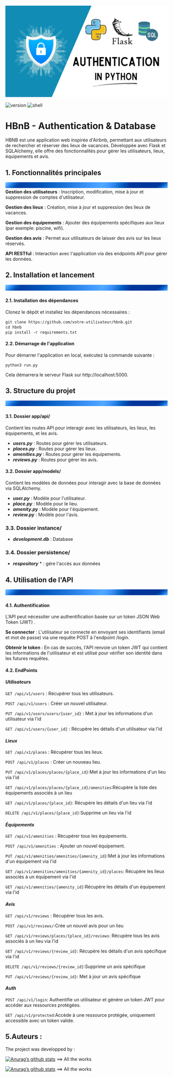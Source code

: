 ![alt text](<hbnb3.jpg>)

![version](https://img.shields.io/badge/version-3.9.1-red)
![shell](https://img.shields.io/badge/Inspected-green)

# HBnB - Authentication & Database


HBNB est une application web inspirée d'Airbnb, permettant aux utilisateurs de rechercher et réserver des lieux de vacances. Développée avec Flask et SQLAlchemy, elle offre des fonctionnalités pour gérer les utilisateurs, lieux, équipements et avis.


## 1. Fonctionnalités principales
![alt text](bandeau.png)
__Gestion des utilisateurs__ : Inscription, modification, mise à jour et suppression de comptes d'utilisateur.

__Gestion des lieux__ : Création, mise à jour et suppression des lieux de vacances.

__Gestion des équipements__ : Ajouter des équipements spécifiques aux lieux (par exemple:  piscine, wifi).

__Gestion des avis__ : Permet aux utilisateurs de laisser des avis sur les lieux réservés.

__API RESTful__ : Interaction avec l'application via des endpoints API pour gérer les données.


## 2. Installation et lancement
![alt text](bandeau.png)
#### 2.1. Installation des dépendances

Clonez le dépôt et installez les dépendances nécessaires :
```
git clone https://github.com/votre-utilisateur/hbnb.git
cd hbnb
pip install -r requirements.txt
```

#### 2.2. Démarrage de l'application

Pour démarrer l'application en local, exécutez la commande suivante :
```
python3 run.py
```
Cela démarrera le serveur Flask sur http://localhost:5000.

## 3. Structure du projet
![alt text](bandeau.png)
#### 3.1. Dossier app/api/
Contient les routes API pour interagir avec les utilisateurs, les lieux, les équipements, et les avis.

* *__users.py__* : Routes pour gérer les utilisateurs.
* *__places.py__* : Routes pour gérer les lieux.
* *__amenities.py__* : Routes pour gérer les équipements.
* *__reviews.py__* : Routes pour gérer les avis.

#### 3.2. Dossier app/models/

Contient les modèles de données pour interagir avec la base de données via SQLAlchemy.

* *__user.py__* : Modèle pour l'utilisateur.
* *__place.py__* : Modèle pour le lieu.
* *__amenity.py__* : Modèle pour l'équipement.
* *__review.py__* : Modèle pour l'avis.

### 3.3. Dossier instance/

* *__development.db__* : Database

### 3.4. Dossier persistence/

* *__respository__* * : gére l'accès aux données
  
## 4. Utilisation de l'API
![alt text](bandeau.png)
#### 4.1. Authentification

L'API peut nécessiter une authentification basée sur un token JSON Web Token (JWT) . 

__Se connecter__ : L'utilisateur se connecte en envoyant ses identifiants (email et mot de passe) via une requête POST à l'endpoint /login.

__Obtenir le token__ : En cas de succès, l'API renvoie un token JWT qui contient les informations de l'utilisateur et est utilisé pour vérifier son identité dans les futures requêtes.


#### 4.2. EndPoints 
#### *Utilisateurs*

```GET /api/v1/users``` : Récupérer tous les utilisateurs.

```POST /api/v1/users``` : Créer un nouvel utilisateur.

```PUT /api/v1/users/users/{user_id}``` : Met à jour les informations d'un utilisateur via l'id 

```GET /api/v1/users/{user_id}``` : Récupère les détails d'un utilisateur via l'id


#### *Lieux*

```GET /api/v1/places``` : Récupérer tous les lieux.

```POST /api/v1/places``` : Créer un nouveau lieu.

```PUT /api/v1/places/places/{place_id}```:Met à jour les informations d'un lieu via l'id 

```GET /api/v1/places/places/{place_id}/amenities```:Récupère la liste des équipements associés à un lieu

```GET /api/v1/places/{place_id}```: Récupère les détails d'un lieu via l'id

```DELETE /api/v1/places/{place_id}```:Supprime un lieu via l'id


#### *Équipements*

```GET /api/v1/amenities``` : Récupérer tous les équipements.

```POST /api/v1/amenities``` : Ajouter un nouvel équipement.

```PUT /api/v1/amenities/amenities/{amenity_id}```:Met à jour les informations d'un équipement via l'id 

```GET /api/v1/amenities/amenities/{amenity_id}/places```: Récupère les lieux associés à un équipement via l'id 

```GET /api/v1/amenities/{amenity_id}```:Récupère les détails d'un équipement via l'id

#### *Avis*

```GET /api/v1/reviews``` : Récupérer tous les avis.

```POST /api/v1/reviews/```:Crée un nouvel avis pour un lieu

```GET /api/v1/reviews/places/{place_id}/reviews```: Récupère tous les avis associés à un lieu via l'id

```GET /api/v1/reviews/{review_id}```: Récupère les détails d'un avis spécifique via l'id 

```DELETE /api/v1/reviews/{review_id}```:Supprime un avis spécifique

```PUT /api/v1/reviews/{review_id}```: Met à jour un avis spécifique


#### *Auth*
```POST /api/v1/login```: Authentifie un utilisateur et génère un token JWT pour accéder aux ressources protégées.

```GET /api/v1/protected```:Accède à une ressource protégée, uniquement accessible avec un token valide.

## 5.Auteurs :
The project was developped by :

[![Anurag’s github stats](https://github-readme-stats.vercel.app/api?username=Aurelien292)](https://github.com/Aurelien292) ==> All the works

[![Anurag’s github stats](https://github-readme-stats.vercel.app/api?username=THO-Gaetan)](https://github.com/THO-Gaetan) ==> All the works
